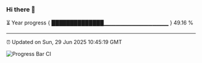 ### Hi there 👋

⏳ Year progress { ██████████████▁▁▁▁▁▁▁▁▁▁▁▁▁▁▁▁ } 49.16 %

---

⏰ Updated on Sun, 29 Jun 2025 10:45:19 GMT

![Progress Bar CI](https://github.com/IshwaranRudhara/GIT-ACTION/workflows/Progress%20Bar%20CI/badge.svg)
